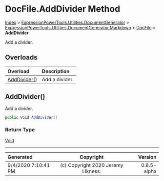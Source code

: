 ﻿# DocFile.AddDivider Method

[Index](../index.md) > [ExpressionPowerTools.Utilities.DocumentGenerator](ExpressionPowerTools.Utilities.DocumentGenerator.a.md) > [ExpressionPowerTools.Utilities.DocumentGenerator.Markdown](ExpressionPowerTools.Utilities.DocumentGenerator.Markdown.n.md) > [DocFile](ExpressionPowerTools.Utilities.DocumentGenerator.Markdown.DocFile.cs.md) > **AddDivider**

Add a divider.

## Overloads

| Overload | Description |
| :-- | :-- |
| [AddDivider()](#adddivider) | Add a divider. |
## AddDivider()

Add a divider.

```csharp
public Void AddDivider()
```

### Return Type

 [Void](https://docs.microsoft.com/dotnet/api/system.void) 



---

| Generated | Copyright | Version |
| :-- | :-: | --: |
| 9/4/2020 7:10:41 PM | (c) Copyright 2020 Jeremy Likness. | 0.8.5-alpha |
